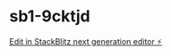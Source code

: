 # sb1-9cktjd

[Edit in StackBlitz next generation editor ⚡️](https://stackblitz.com/~/github.com/MaylethAnto/sb1-9cktjd)